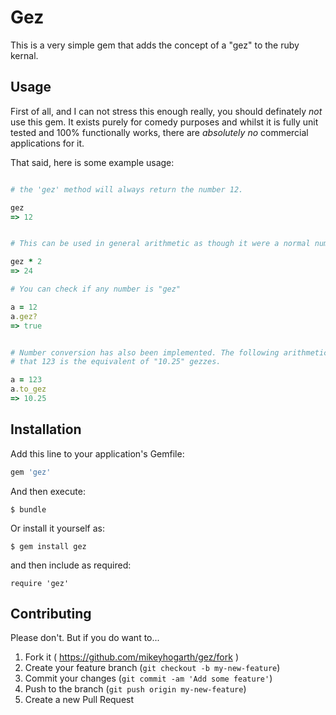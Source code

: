 # Gez

This is a very simple gem that adds the concept of a "gez" to the ruby kernal.



## Usage

First of all, and I can not stress this enough really, you should definately *not* use this gem. It exists purely for comedy purposes and 
whilst it is fully unit tested and 100% functionally works, there are *absolutely no* commercial applications for it.

That said, here is some example usage:

```ruby

# the 'gez' method will always return the number 12. 

gez
=> 12


# This can be used in general arithmetic as though it were a normal numeric type

gez * 2
=> 24

# You can check if any number is "gez"

a = 12
a.gez?
=> true


# Number conversion has also been implemented. The following arithmetic demonstrates 
# that 123 is the equivalent of "10.25" gezzes.

a = 123
a.to_gez
=> 10.25


```


## Installation

Add this line to your application's Gemfile:

```ruby
gem 'gez'
```

And then execute:

    $ bundle

Or install it yourself as:

    $ gem install gez

and then include as required:

    require 'gez'

## Contributing

Please don't. But if you do want to...

1. Fork it ( https://github.com/mikeyhogarth/gez/fork )
2. Create your feature branch (`git checkout -b my-new-feature`)
3. Commit your changes (`git commit -am 'Add some feature'`)
4. Push to the branch (`git push origin my-new-feature`)
5. Create a new Pull Request
